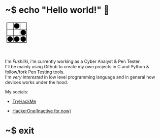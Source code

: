 # ~$ echo "Hello world!" 👋

<p><img alt="glider" title="glideremblem" src="Glider.svg.png" width="75" height="75" /></p></br>

I'm *Fushiiki*, i'm currently working as a Cyber Analyst & Pen Tester.</br>
I'll be mainly using Github to create my own projects in C and Python & follow/fork Pen Testing tools.</br>
I'm *very interested* in low level programming language and in general how devices works under the hood.</br>

My socials:

- <a href="https://tryhackme.com/p/Fushiiki" target="_blank">TryHackMe</a>

- <a href="https://hackerone.com/fushiiki/" target="_blank">HackerOne(Inactive for now)</a>

# ~$ exit